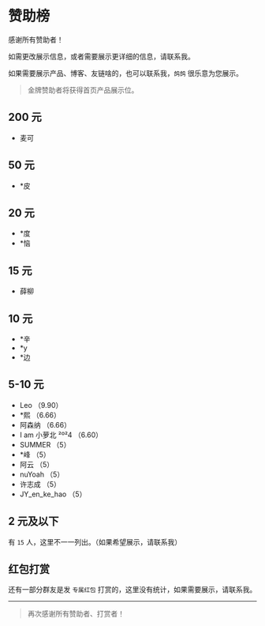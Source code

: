 # 赞助榜

感谢所有赞助者！

如需更改展示信息，或者需要展示更详细的信息，请联系我。

如果需要展示产品、博客、友链啥的，也可以联系我，`鸽鸽` 很乐意为您展示。

> 金牌赞助者将获得首页产品展示位。

## 200 元

- 麦可

## 50 元

- \*皮

## 20 元

- \*度
- \*恼

## 15 元

- 薛柳

## 10 元

- \*辛
- \*y
- \*边

## 5-10 元

- Leo （9.90）
- \*熙 （6.66）
- 阿森纳 （6.66）
- I am 小萝北 ²º²4 （6.60）
- SUMMER （5）
- \*峰 （5）
- 阿云 （5）
- nuYoah （5）
- 许志成 （5）
- JY_en_ke_hao （5）

## 2 元及以下

有 `15` 人，这里不一一列出。（如果希望展示，请联系我）

## 红包打赏

还有一部分群友是发 `专属红包` 打赏的，这里没有统计，如果需要展示，请联系我。

---

> 再次感谢所有赞助者、打赏者！
